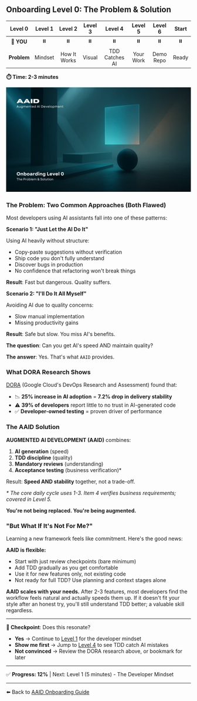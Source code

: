 ## Onboarding Level 0: The Problem & Solution

|   Level 0   | Level 1 |   Level 2    | Level 3 |    Level 4     |  Level 5  |  Level 6  | Start |
| :---------: | :-----: | :----------: | :-----: | :------------: | :-------: | :-------: | :---: |
| 📍 **YOU**  |   ⏸️    |      ⏸️      |   ⏸️    |       ⏸️       |    ⏸️     |    ⏸️     |  ⏸️   |
| **Problem** | Mindset | How It Works | Visual  | TDD Catches AI | Your Work | Demo Repo | Ready |

**⏱️ Time: 2-3 minutes**

![The Problem & Solution](../../../assets/onboarding/0.webp)

### The Problem: Two Common Approaches (Both Flawed)

Most developers using AI assistants fall into one of these patterns:

**Scenario 1: "Just Let the AI Do It"**

Using AI heavily without structure:

- Copy-paste suggestions without verification
- Ship code you don't fully understand
- Discover bugs in production
- No confidence that refactoring won't break things

**Result**: Fast but dangerous. Quality suffers.

**Scenario 2: "I'll Do It All Myself"**

Avoiding AI due to quality concerns:

- Slow manual implementation
- Missing productivity gains

**Result**: Safe but slow. You miss AI's benefits.

**The question**: Can you get AI's speed AND maintain quality?

**The answer**: Yes. That's what `AAID` provides.

### What DORA Research Shows

[DORA](https://dora.dev/) (Google Cloud's DevOps Research and Assessment) found that:

- 📉 **25% increase in AI adoption** = **7.2% drop in delivery stability**
- ⚠️ **39% of developers** report little to no trust in AI-generated code
- ✅ **Developer-owned testing** = proven driver of performance

### The AAID Solution

**AUGMENTED AI DEVELOPMENT (AAID)** combines:

1. **AI generation** (speed)
2. **TDD discipline** (quality)
3. **Mandatory reviews** (understanding)
4. **Acceptance testing** (business verification)\*

Result: **Speed AND stability** together, not a trade-off.

_\* The core daily cycle uses 1-3. Item 4 verifies business requirements; covered in Level 5._

**You're not being replaced. You're being augmented.**

### "But What If It's Not For Me?"

Learning a new framework feels like commitment. Here's the good news:

**AAID is flexible:**

- Start with just review checkpoints (bare minimum)
- Add TDD gradually as you get comfortable
- Use it for new features only, not existing code
- Not ready for full TDD? Use planning and context stages alone

**AAID scales with your needs.** After 2-3 features, most developers find the workflow feels natural and actually speeds them up. If it doesn't fit your style after an honest try, you'll still understand TDD better; a valuable skill regardless.

---

**🛑 Checkpoint**: Does this resonate?

- **Yes** → Continue to [Level 1](./1.md) for the developer mindset
- **Show me first** → Jump to [Level 4](./4.md) to see TDD catch AI mistakes
- **Not convinced** → Review the DORA research above, or bookmark for later

---

✅ **Progress: 12%** | Next: Level 1 (5 minutes) - The Developer Mindset

---

⬅️ Back to [AAID Onboarding Guide](../guide.md)
